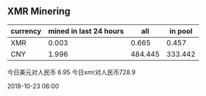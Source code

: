 ## XMR Minering

|currency|mined in last 24 hours|all|in pool|
|---|---|---|---|
|XMR|0.003|0.665|0.457|
|CNY|1.996|484.445|333.442|

今日美元对人民币 6.95	今日xmr对人民币728.9


2018-10-23 06:00